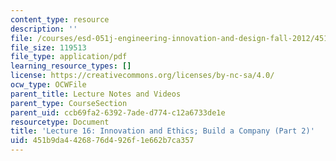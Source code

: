 ```yaml
---
content_type: resource
description: ''
file: /courses/esd-051j-engineering-innovation-and-design-fall-2012/451b9da4426876d4926f1e662b7ca357_MITESD_051JF12_Lec16_2.pdf
file_size: 119513
file_type: application/pdf
learning_resource_types: []
license: https://creativecommons.org/licenses/by-nc-sa/4.0/
ocw_type: OCWFile
parent_title: Lecture Notes and Videos
parent_type: CourseSection
parent_uid: ccb69fa2-6392-7ade-d774-c12a6733de1e
resourcetype: Document
title: 'Lecture 16: Innovation and Ethics; Build a Company (Part 2)'
uid: 451b9da4-4268-76d4-926f-1e662b7ca357
---
```


